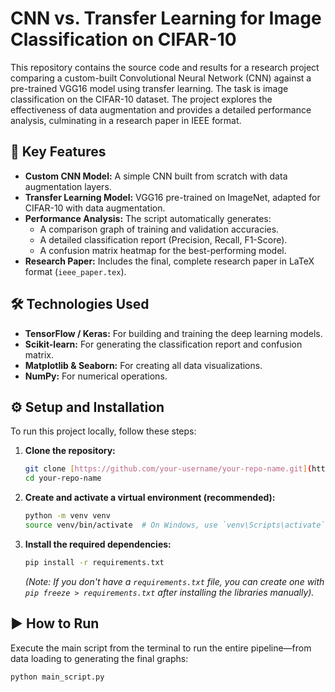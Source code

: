 # CNN vs. Transfer Learning for Image Classification on CIFAR-10

This repository contains the source code and results for a research project comparing a custom-built Convolutional Neural Network (CNN) against a pre-trained VGG16 model using transfer learning. The task is image classification on the CIFAR-10 dataset. The project explores the effectiveness of data augmentation and provides a detailed performance analysis, culminating in a research paper in IEEE format.

## 🚀 Key Features

* **Custom CNN Model:** A simple CNN built from scratch with data augmentation layers.
* **Transfer Learning Model:** VGG16 pre-trained on ImageNet, adapted for CIFAR-10 with data augmentation.
* **Performance Analysis:** The script automatically generates:
    * A comparison graph of training and validation accuracies.
    * A detailed classification report (Precision, Recall, F1-Score).
    * A confusion matrix heatmap for the best-performing model.
* **Research Paper:** Includes the final, complete research paper in LaTeX format (`ieee_paper.tex`).

## 🛠️ Technologies Used

* **TensorFlow / Keras:** For building and training the deep learning models.
* **Scikit-learn:** For generating the classification report and confusion matrix.
* **Matplotlib & Seaborn:** For creating all data visualizations.
* **NumPy:** For numerical operations.

## ⚙️ Setup and Installation

To run this project locally, follow these steps:

1.  **Clone the repository:**
    ```bash
    git clone [https://github.com/your-username/your-repo-name.git](https://github.com/your-username/your-repo-name.git)
    cd your-repo-name
    ```

2.  **Create and activate a virtual environment (recommended):**
    ```bash
    python -m venv venv
    source venv/bin/activate  # On Windows, use `venv\Scripts\activate`
    ```

3.  **Install the required dependencies:**
    ```bash
    pip install -r requirements.txt
    ```
    *(Note: If you don't have a `requirements.txt` file, you can create one with `pip freeze > requirements.txt` after installing the libraries manually).*

## ▶️ How to Run

Execute the main script from the terminal to run the entire pipeline—from data loading to generating the final graphs:

```bash
python main_script.py
